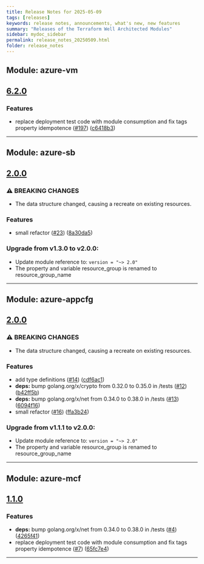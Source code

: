 ```yaml
---
title: Release Notes for 2025-05-09
tags: [releases]
keywords: release notes, announcements, what's new, new features
summary: "Releases of the Terraform Well Architected Modules"
sidebar: mydoc_sidebar
permalink: release_notes_20250509.html
folder: release_notes
---
```


## Module: azure-vm
## [6.2.0](https://github.com/CloudNationHQ/terraform-azure-vm/releases/tag/v6.2.0)


### Features

* replace deployment test code with module consumption and fix tags property idempotence ([#197](https://github.com/CloudNationHQ/terraform-azure-vm/issues/197)) ([c6418b3](https://github.com/CloudNationHQ/terraform-azure-vm/commit/c6418b32aac10cb69d586ca820e0cac49b8c5b47))

---

## Module: azure-sb
## [2.0.0](https://github.com/CloudNationHQ/terraform-azure-sb/releases/tag/v2.0.0)


### ⚠ BREAKING CHANGES

* The data structure changed, causing a recreate on existing resources.

### Features

* small refactor ([#23](https://github.com/CloudNationHQ/terraform-azure-sb/issues/23)) ([8a30da5](https://github.com/CloudNationHQ/terraform-azure-sb/commit/8a30da5a4b75441b0727f703ea2d0c6ef6bf2ba7))

### Upgrade from v1.3.0 to v2.0.0:

- Update module reference to: `version = "~> 2.0"`
- The property and variable resource_group is renamed to resource_group_name

---

## Module: azure-appcfg
## [2.0.0](https://github.com/CloudNationHQ/terraform-azure-appcfg/releases/tag/v2.0.0)


### ⚠ BREAKING CHANGES

* The data structure changed, causing a recreate on existing resources.

### Features

* add type definitions ([#14](https://github.com/CloudNationHQ/terraform-azure-appcfg/issues/14)) ([cdf6ac1](https://github.com/CloudNationHQ/terraform-azure-appcfg/commit/cdf6ac1df8ad4b469e1b305b24502eaed903f914))
* **deps:** bump golang.org/x/crypto from 0.32.0 to 0.35.0 in /tests ([#12](https://github.com/CloudNationHQ/terraform-azure-appcfg/issues/12)) ([b42ff5b](https://github.com/CloudNationHQ/terraform-azure-appcfg/commit/b42ff5b32da712a239f55ca4b8d170bfa074e7aa))
* **deps:** bump golang.org/x/net from 0.34.0 to 0.38.0 in /tests ([#13](https://github.com/CloudNationHQ/terraform-azure-appcfg/issues/13)) ([6094f16](https://github.com/CloudNationHQ/terraform-azure-appcfg/commit/6094f167271bb5c762ad17881433a6769a747af8))
* small refactor ([#16](https://github.com/CloudNationHQ/terraform-azure-appcfg/issues/16)) ([ffa3b24](https://github.com/CloudNationHQ/terraform-azure-appcfg/commit/ffa3b249cfe244e3b1ee93b4884ceb736f83bcf4))

### Upgrade from v1.1.1 to v2.0.0:

- Update module reference to: `version = "~> 2.0"`
- The property and variable resource_group is renamed to resource_group_name

---

## Module: azure-mcf
## [1.1.0](https://github.com/CloudNationHQ/terraform-azure-mcf/releases/tag/v1.1.0)


### Features

* **deps:** bump golang.org/x/net from 0.34.0 to 0.38.0 in /tests ([#4](https://github.com/CloudNationHQ/terraform-azure-mcf/issues/4)) ([4265f41](https://github.com/CloudNationHQ/terraform-azure-mcf/commit/4265f41ded697e2ff3a0e38a342f08f022bb64f0))
* replace deployment test code with module consumption and fix tags property idempotence ([#7](https://github.com/CloudNationHQ/terraform-azure-mcf/issues/7)) ([65fc7e4](https://github.com/CloudNationHQ/terraform-azure-mcf/commit/65fc7e45287bd4c9e689a1b97c133d9252b92f08))

---

